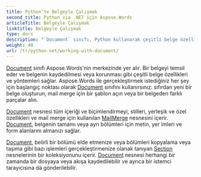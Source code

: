 ```yaml
---
title: Python'te Belgeyle Çalışmak
second_title: Python via .NET için Aspose.Words
articleTitle: Belgeyle Çalışmak
linktitle: Belgeyle Çalışmak
type: docs
description: "`Document` sınıfı, Python kullanarak çeşitli belge özellikleri ve yöntemleri sağlar. Python için Aspose.Words ile gerçekleştirmek istediğiniz her şeyin başlangıç noktası olarak `Document` sınıfını kullanırsınız. `Document` nesnesi bir dosyaya veya akışa kaydedilebilir ve ayrıca bir tarayıcıya gönderilebilir."
weight: 40
url: /tr/python-net/working-with-document/
---
```


[Document](https://reference.aspose.com/words/python-net/aspose.words/document/) sınıfı Aspose.Words'nin merkezinde yer alır. Bir belgeyi temsil eder ve belgenin kaydedilmesi veya korunması gibi çeşitli belge özellikleri ve yöntemleri sağlar. Aspose.Words ile gerçekleştirmek istediğiniz her şey için başlangıç noktası olarak [Document](https://reference.aspose.com/words/python-net/aspose.words/document/) sınıfını kullanırsınız: sıfırdan yeni bir belge oluşturun, mail merge için bir şablon açın veya bir belgeden farklı parçalar alın.

[Document](https://reference.aspose.com/words/python-net/aspose.words/document/) nesnesi tüm içeriği ve biçimlendirmeyi, stilleri, yerleşik ve özel özellikleri ve mail merge için kullanılan [MailMerge](https://reference.aspose.com/words/python-net/aspose.words.mailmerging/mailmerge/) nesnesini içerir. [Document](https://reference.aspose.com/words/python-net/aspose.words/document/), belgenin tamamı veya ayrı bölümleri için metin, yer imleri ve form alanlarını almanızı sağlar.

[Document](https://reference.aspose.com/words/python-net/aspose.words/document/), belirli bir bölümü elde etmenize veya bölümleri kopyalama veya taşıma gibi bazı işlemleri gerçekleştirmenize olanak tanıyan [Section](https://reference.aspose.com/words/python-net/aspose.words/section/) nesnelerinin bir koleksiyonunu içerir. [Document](https://reference.aspose.com/words/python-net/aspose.words/document/) nesnesi herhangi bir zamanda bir dosyaya veya akışa kaydedilebilir ve ayrıca bir istemci tarayıcısına da gönderilebilir.
